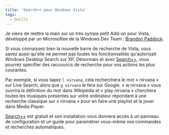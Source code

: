```yaml
---
title: 'Search++ pour Windows Vista'
tags:
  - Outils
---
```


Je viens de mettre la main sur un très sympa petit Add-on pour Vista, développé
par un Microsoftee de la Windows Dev Team&nbsp;:
[Brandon Paddock](http://brandonlive.com/2007/02/22/new-tool-i-made-for-vista-start/).

Si vous connaissez bien la nouvelle barre de recherche de Vista, vous savez
aussi qu'elle ne permet pas toutes les fonctionnalités qu'autorisait Windows
Desktop Search sur XP. Désormais et avec
[Search++](http://brandonlive.com/2007/02/22/new-tool-i-made-for-vista-start/),
vous pourrez spécifier des raccourcis de recherche pour vos actions les plus
courantes.

Par exemple, si vous tapez `l nirvana`, cela recherchera le mot
«&nbsp;nirvana&nbsp;» sur Live Search, alors que `g nirvana` le fera sur Google.
«&nbsp;w nirvana&nbsp;» vous ouvrira la définition du mot dans Wikipédia et
«&nbsp;play nirvana&nbsp;» cherchera toutes les musiques présentes sur votre
ordinateur répondant à une recherche classique sur «&nbsp;nirvana&nbsp;» pour en
faire une playlist et la jouer dans Media Player.

[Search++](http://brandonlive.com/2007/02/22/new-tool-i-made-for-vista-start/)
est gratuit et son installation vous donnera accès à un panneau de configuration
et un guide pour paramétrer vous-même vos commandes et recherches automatiques.
